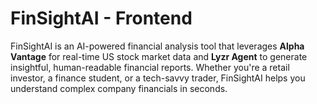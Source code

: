 # FinSightAI - Frontend

FinSightAI is an AI-powered financial analysis tool that leverages **Alpha Vantage** for real-time US stock market data and **Lyzr Agent** to generate insightful, human-readable financial reports. Whether you're a retail investor, a finance student, or a tech-savvy trader, FinSightAI helps you understand complex company financials in seconds.
